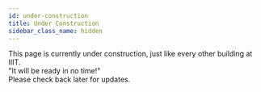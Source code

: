 ```yaml
---
id: under-construction
title: Under Construction
sidebar_class_name: hidden
---
```


This page is currently under construction, just like every other building at IIIT.  
"It will be ready in no time!"  
Please check back later for updates.
